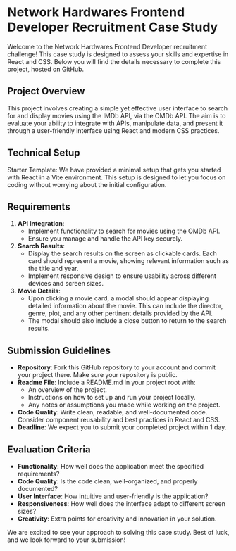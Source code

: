# Network Hardwares Frontend Developer Recruitment Case Study
Welcome to the Network Hardwares Frontend Developer recruitment challenge! This case study is designed to assess your skills and expertise in React and CSS. Below you will find the details necessary to complete this project, hosted on GitHub.
## Project Overview
This project involves creating a simple yet effective user interface to search for and display movies using the IMDb API, via the OMDb API. The aim is to evaluate your ability to integrate with APIs, manipulate data, and present it through a user-friendly interface using React and modern CSS practices.
## Technical Setup
Starter Template: We have provided a minimal setup that gets you started with React in a Vite environment. This setup is designed to let you focus on coding without worrying about the initial configuration.
## Requirements
1. **API Integration**:
    * Implement functionality to search for movies using the OMDb API.
    * Ensure you manage and handle the API key securely.
2. **Search Results**:
    * Display the search results on the screen as clickable cards. Each card should represent a movie, showing relevant information such as the title and year.
    * Implement responsive design to ensure usability across different devices and screen sizes.
3. **Movie Details**:
    * Upon clicking a movie card, a modal should appear displaying detailed information about the movie. This can include the director, genre, plot, and any other pertinent details provided by the API.
    * The modal should also include a close button to return to the search results.
## Submission Guidelines
* **Repository**: Fork this GitHub repository to your account and commit your project there. Make sure your repository is public.
* **Readme File**: Include a README.md in your project root with:
    * An overview of the project.
    * Instructions on how to set up and run your project locally.
    * Any notes or assumptions you made while working on the project.
* **Code Quality**: Write clean, readable, and well-documented code. Consider component reusability and best practices in React and CSS.
* **Deadline**: We expect you to submit your completed project within 1 day.
## Evaluation Criteria
* **Functionality**: How well does the application meet the specified requirements?
* **Code Quality**: Is the code clean, well-organized, and properly documented?
* **User Interface**: How intuitive and user-friendly is the application?
* **Responsiveness**: How well does the interface adapt to different screen sizes?
* **Creativity**:  Extra points for creativity and innovation in your solution.

We are excited to see your approach to solving this case study. Best of luck, and we look forward to your submission!
